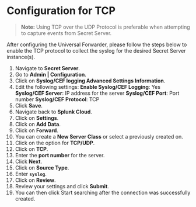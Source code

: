 [title]: # (Configuration for TCP)
[tags]: # (tcp)
[priority]: # (1)
# Configuration for TCP

>**Note:** Using TCP over the UDP Protocol is preferable when attempting to capture events from Secret Server.

After configuring the Universal Forwarder, please follow the steps below to enable the TCP protocol to collect the syslog for the desired Secret Server instance(s).

1. Navigate to __Secret Server__.
1. Go to __Admin | Configuration__.
1. Click on __Syslog/CEF logging Advanced Settings Information__.
1. Edit the following settings:
   __Enable Syslog/CEF Logging__: Yes
   __Syslog/CEF Server__: IP address for the server
   __Syslog/CEF Port__: Port number
   __Syslog/CEF Protocol__: TCP
1. Click __Save__.
1. Navigate back to __Splunk Cloud__.
1. Click on __Settings__.
1. Click on __Add Data__.
1. Click on __Forward__.
1. You can create a __New Server Class__ or select a previously created on.
1. Click on the option for __TCP/UDP__.
1. Click on __TCP__.
1. Enter the __port number__ for the server.
1. Click __Next__.
1. Click on __Source Type__.
1. Enter __`syslog`__.
1. Click on __Review__.
1. Review your settings and click __Submit__.
1. You can then click Start searching after the connection was successfully created.
